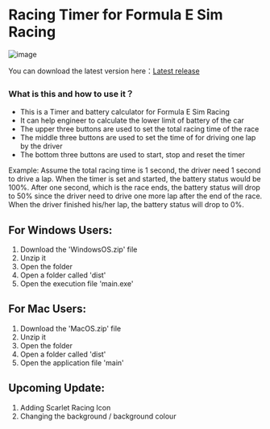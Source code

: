# Racing Timer for Formula E Sim Racing

![image](https://user-images.githubusercontent.com/72502693/189497799-a1edff50-975d-4e49-b73c-e0ebe5ff1586.png)

You can download the latest version here：[Latest release](https://github.com/OilRabbit/Scarlet-Racing-Racing_Timer/releases)

### What is this and how to use it？
- This is a Timer and battery calculator for Formula E Sim Racing
- It can help engineer to calculate the lower limit of battery of the car
- The upper three buttons are used to set the total racing time of the race
- The middle three buttons are used to set the time of for driving one lap by the driver
- The bottom three buttons are used to start, stop and reset the timer

Example:
Assume the total racing time is 1 second, the driver need 1 second to drive a lap.
When the timer is set and started, the battery status would be 100%.
After one second, which is the race ends, the battery status will drop to 50% since the driver need to drive one more lap after the end of the race.
When the driver finished his/her lap, the battery status will drop to 0%.

## For Windows Users:
1. Download the 'WindowsOS.zip' file
2. Unzip it
3. Open the folder
4. Open a folder called 'dist'
5. Open the execution file 'main.exe'

## For Mac Users:
1. Download the 'MacOS.zip' file
2. Unzip it
3. Open the folder
4. Open a folder called 'dist'
5. Open the application file 'main'

## Upcoming Update:
1. Adding Scarlet Racing Icon
2. Changing the background / background colour
